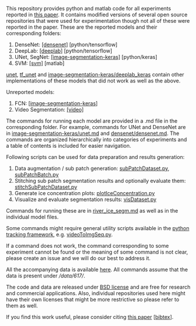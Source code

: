 This repository provides python and matlab code for all experiments reported in [this paper](https://arxiv.org/abs/1901.04412).
It contains modified versions of several open source repositories that were used for experimentation though not all of these were reported in the paper.
These are the reported models and their corresponding folders:
1. DenseNet: [[densenet]](https://github.com/abhineet123/river_ice_segmentation/tree/master/densenet)   [python/tensorflow]
2. DeepLab: [[deeplab]](https://github.com/abhineet123/river_ice_segmentation/tree/master/deeplab)  [python/tensorflow]
3. UNet, SegNet: [[image-segmentation-keras]](https://github.com/abhineet123/river_ice_segmentation/tree/master/image-segmentation-keras) [python/keras]
4. SVM: [[svm]](https://github.com/abhineet123/river_ice_segmentation/tree/master/svm) [matlab]

[unet](https://github.com/abhineet123/river_ice_segmentation/tree/master/unet), [tf_unet](https://github.com/abhineet123/river_ice_segmentation/tree/master/tf_unet) and [image-segmentation-keras/deeplab_keras](https://github.com/abhineet123/river_ice_segmentation/tree/master/image-segmentation-keras/deeplab_keras) contain other implementations of these models that did not work as well as the above. 

Unreported models:

1. FCN: [[image-segmentation-keras]](https://github.com/abhineet123/river_ice_segmentation/tree/master/image-segmentation-keras)
2. Video Segmentation: [[video]](https://github.com/abhineet123/river_ice_segmentation/tree/master/video)



The commands for running each model are provided in a .md file in the corresponding folder. For example, commands for UNet and DenseNet are in [image-segmentation-keras/unet.md](https://github.com/abhineet123/river_ice_segmentation/blob/master/image-segmentation-keras/unet.md) and [densenet/densenet.md](https://github.com/abhineet123/river_ice_segmentation/blob/master/densenet/densenet.md).
The commands are organized hierarchically into categories of experiments and a table of contents is included for easier navigation.

Following scripts can be used for data preparation and results generation:

1. Data augmentation / sub patch generation: [subPatchDataset.py](https://github.com/abhineet123/river_ice_segmentation/blob/master/subPatchDataset.py), [subPatchBatch.py](https://github.com/abhineet123/river_ice_segmentation/blob/master/subPatchBatch.py)
2. Stitching sub patch segmentation results and optionally evaluate them: [stitchSubPatchDataset.py](https://github.com/abhineet123/river_ice_segmentation/blob/master/stitchSubPatchDataset.py)
3. Generate ice concentration plots: [plotIceConcentration.py](https://github.com/abhineet123/river_ice_segmentation/blob/master/plotIceConcentration.py)
4. Visualize and evaluate segmentation results: [visDataset.py](https://github.com/abhineet123/river_ice_segmentation/blob/master/visDataset.py)


Commands for running these are in [river_ice_segm.md](https://github.com/abhineet123/river_ice_segmentation/blob/master/river_ice_segm.md) as well as in the individual model files.

Some commands might require general utility scripts available in the [python tracking framework](https://github.com/abhineet123/PTF), e.g. [videoToImgSeq.py](https://github.com/abhineet123/PTF/blob/master/videoToImgSeq.py).

If a command does not work,  the command corresponding to some experiment cannot be found or the meaning of some command is not clear, please create an issue and we will do our best to address it.

All the accompanying data is available [here](https://ualbertaca-my.sharepoint.com/:f:/g/personal/asingh1_ualberta_ca/EtwQsFI1rCRPm8kE7yv1p8IBCBBBh_vT9RYRIqrfDjXTHQ).
All commands assume that the data is present under _/data/617/_.



The code and data are released under [BSD license](https://opensource.org/licenses/BSD-3-Clause) and are free for research and commercial applications. 
Also, individual repositories used here might have their own licenses that might be more restrictive so please refer to them as well.

If you find this work useful, please consider citing [this paper](https://arxiv.org/abs/1901.04412) [[bibtex](https://github.com/abhineet123/river_ice_segmentation/blob/master/bibtex.txt)].






